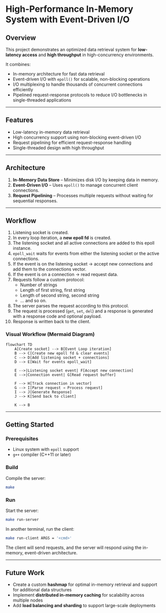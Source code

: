 # High-Performance In-Memory System with Event-Driven I/O

## Overview
This project demonstrates an optimized data retrieval system for **low-latency access** and **high throughput** in high-concurrency environments.  

It combines:
- In-memory architecture for fast data retrieval  
- Event-driven I/O with `epoll()` for scalable, non-blocking operations  
- I/O multiplexing to handle thousands of concurrent connections efficiently  
- Pipelined request-response protocols to reduce I/O bottlenecks in single-threaded applications  

---

## Features
- Low-latency in-memory data retrieval  
- High concurrency support using non-blocking event-driven I/O  
- Request pipelining for efficient request-response handling  
- Single-threaded design with high throughput  

---

## Architecture
1. **In-Memory Data Store** – Minimizes disk I/O by keeping data in memory.  
2. **Event-Driven I/O** – Uses `epoll()` to manage concurrent client connections.  
3. **Request Pipelining** – Processes multiple requests without waiting for sequential responses.  

---

## Workflow
1. Listening socket is created.  
2. In every loop iteration, a **new epoll fd** is created.  
3. The listening socket and all active connections are added to this epoll instance.  
4. `epoll_wait` waits for events from either the listening socket or the active connections.  
5. If the event is on the listening socket → accept new connections and add them to the connections vector.  
6. If the event is on a connection → read request data.  
7. Requests follow a custom protocol:  
   - Number of strings  
   - Length of first string, first string  
   - Length of second string, second string  
   - … and so on.  
8. The server parses the request according to this protocol.  
9. The request is processed (`get`, `set`, `del`) and a response is generated with a response code and optional payload.  
10. Response is written back to the client.  

### Visual Workflow (Mermaid Diagram)

```mermaid
flowchart TD
    A[Create socket] --> B[Event Loop iteration]
    B --> C[Create new epoll fd & clear events]
    C --> D[Add listening socket + connections]
    D --> E[Wait for events epoll_wait]

    E -->|Listening socket event| F[Accept new connection]
    E -->|Connection event| G[Read request buffer]

    F --> H[Track connection in vector]
    G --> I[Parse request → Process request]
    I --> J[Generate Response]
    J --> K[Send back to client]

    K --> B
```

---

## Getting Started

### Prerequisites
- Linux system with `epoll` support  
- `g++` compiler (C++11 or later)  

### Build

Compile the server:
```bash
make 
```

### Run

Start the server:
```bash
make run-server
```

In another terminal, run the client:
```bash
make run-client ARGS = '<cmd>'
```

The client will send requests, and the server will respond using the in-memory, event-driven architecture.

---

## Future Work
- Create a custom **hashmap** for optimal in-memory retrieval and support for additional data structures  
- Implement **distributed in-memory caching** for scalability across multiple nodes  
- Add **load balancing and sharding** to support large-scale deployments  
